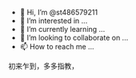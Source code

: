 - 👋 Hi, I’m @st486579211
- 👀 I’m interested in ...
- 🌱 I’m currently learning ...
- 💞️ I’m looking to collaborate on ...
- 📫 How to reach me ...

<!---
st486579211/st486579211 is a ✨ special ✨ repository because its `README.md` (this file) appears on your GitHub profile.
You can click the Preview link to take a look at your changes.
--->初来乍到，多多指教，
